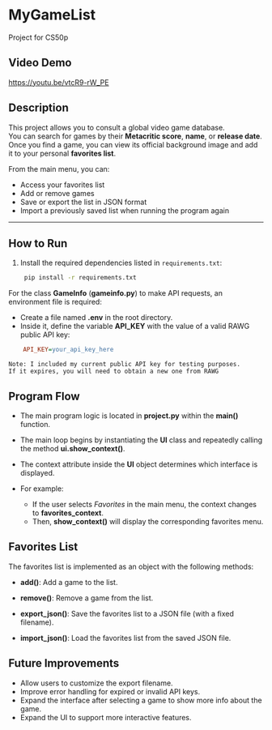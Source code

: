 # MyGameList
Project for CS50p

## Video Demo

https://youtu.be/vtcR9-rW_PE


## Description
This project allows you to consult a global video game database.  
You can search for games by their **Metacritic score**, **name**, or **release date**.  
Once you find a game, you can view its official background image and add it to your personal **favorites list**.  

From the main menu, you can:
- Access your favorites list
- Add or remove games
- Save or export the list in JSON format
- Import a previously saved list when running the program again  

---

## How to Run


1. Install the required dependencies listed in `requirements.txt`:
    
   ```bash
    pip install -r requirements.txt
   ```

For the class **GameInfo** (**gameinfo.py**) to make API requests, an environment file is required:

- Create a file named **.env** in the root directory.
- Inside it, define the variable **API_KEY** with the value of a valid RAWG public API key:

```ini
    API_KEY=your_api_key_here
```

    Note: I included my current public API key for testing purposes.
    If it expires, you will need to obtain a new one from RAWG


## Program Flow

- The main program logic is located in **project.py** within the **main()** function.

- The main loop begins by instantiating the **UI** class and repeatedly calling the method **ui.show_context()**.

- The context attribute inside the **UI** object determines which interface is displayed.

- For example:
    - If the user selects *Favorites* in the main menu, the context changes to **favorites_context**.
    - Then, **show_context()** will display the corresponding favorites menu.


## Favorites List

The favorites list is implemented as an object with the following methods:

- **add()**: Add a game to the list.

- **remove()**: Remove a game from the list.

- **export_json()**: Save the favorites list to a JSON file (with a fixed filename).

- **import_json()**: Load the favorites list from the saved JSON file.


## Future Improvements

- Allow users to customize the export filename.
- Improve error handling for expired or invalid API keys.
- Expand the interface after selecting a game to show more info about the game.
- Expand the UI to support more interactive features.
